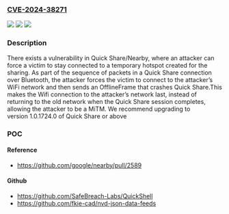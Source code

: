 ### [CVE-2024-38271](https://cve.mitre.org/cgi-bin/cvename.cgi?name=CVE-2024-38271)
![](https://img.shields.io/static/v1?label=Product&message=Nearby&color=blue)
![](https://img.shields.io/static/v1?label=Version&message=0%3C%201.0.1724.0%20&color=brighgreen)
![](https://img.shields.io/static/v1?label=Vulnerability&message=CWE-404%20Improper%20Resource%20Shutdown%20or%20Release&color=brighgreen)

### Description

There exists a vulnerability in Quick Share/Nearby, where an attacker can force a victim to stay connected to a temporary hotspot created for the sharing. As part of the sequence of packets in a Quick Share connection over Bluetooth, the attacker forces the victim to connect to the attacker’s WiFi network and then sends an OfflineFrame that crashes Quick Share.This makes the Wifi connection to the attacker’s network last, instead of returning to the old network when the Quick Share session completes, allowing the attacker to be a MiTM. We recommend upgrading to version 1.0.1724.0 of Quick Share or above

### POC

#### Reference
- https://github.com/google/nearby/pull/2589

#### Github
- https://github.com/SafeBreach-Labs/QuickShell
- https://github.com/fkie-cad/nvd-json-data-feeds

